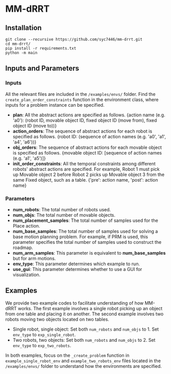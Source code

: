 # MM-dRRT

## Installation
```
git clone --recursive https://github.com/syc7446/mm-drrt.git
cd mm-drrt/
pip install -r requirements.txt
python -m main
```

## Inputs and Parameters
### Inputs
All the relevant files are included in the `/examples/envs/` folder. Find the `create_plan_order_constraints` function in the environment class, where inputs for a problem instance can be specified.
- **plan**: All the abstract actions are specified as follows. {action name (e.g. 'a0'): (robot ID, movable object ID, fixed object ID (move from), fixed object ID (move to))}
- **action_orders**: The sequence of abstract actions for each robot is specified as follows. {robot ID: (sequence of action names (e.g. 'a0', 'a1', 'a4', 'a6'))}
- **obj_orders**: The sequence of abstract actions for each movable object is specified as follows. {movable object ID: [sequence of action names (e.g. 'a1', 'a5')]}
- **init_order_constraints**: All the temporal constraints among different robots' abstract actions are specified. For example, Robot 1 must pick up Movable object 2 before Robot 2 picks up Movable object 3 from the same Fixed object, such as a table. {'pre': action name, 'post': action name}

### Parameters
- **num_robots**: The total number of robots used.
- **num_objs**: The total number of movable objects.
- **num_placement_samples**: The total number of samples used for the Place action.
- **num_base_samples**: The total number of samples used for solving a base motion planning problem. For example, if PRM is used, this parameter specifies the total number of samples used to construct the roadmap.
- **num_arm_samples**: This parameter is equivalent to **num_base_samples** but for arm motions.
- **env_type**: This parameter determines which example to run.
- **use_gui**: This parameter determines whether to use a GUI for visualization.

## Examples
We provide two example codes to facilitate understanding of how MM-dRRT works. The first example involves a single robot picking up an object from one table and placing it on another. The second example involves two robots moving two objects located on two tables.

- Single robot, single object: Set both `num_robots` and `num_objs` to 1. Set `env_type` to `exp_single_robot`. 
- Two robots, two objects: Set both `num_robots` and `num_objs` to 2. Set `env_type` to `exp_two_robots`. 

In both examples, focus on the `_create_problem` function in `example_single_robot_env` and `example_two_robots_env` files located in the `/examples/envs/` folder to understand how the environments are specified.
